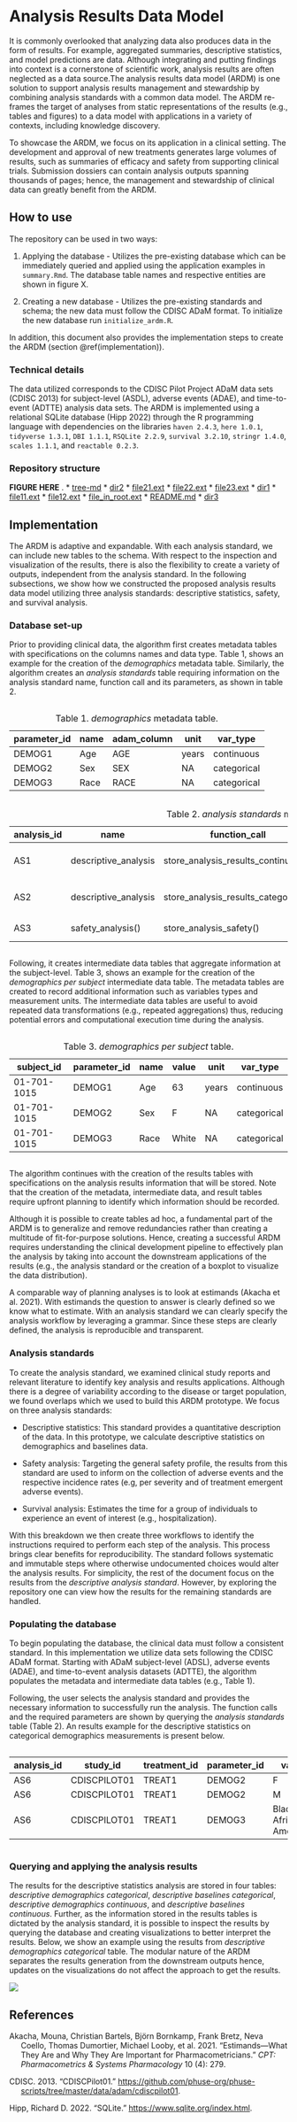 Analysis Results Data Model
================

It is commonly overlooked that analyzing data also produces data in the
form of results. For example, aggregated summaries, descriptive
statistics, and model predictions are data. Although integrating and
putting findings into context is a cornerstone of scientific work,
analysis results are often neglected as a data source.The analysis
results data model (ARDM) is one solution to support analysis results
management and stewardship by combining analysis standards with a common
data model. The ARDM re-frames the target of analyses from static
representations of the results (e.g., tables and figures) to a data
model with applications in a variety of contexts, including knowledge
discovery.

To showcase the ARDM, we focus on its application in a clinical setting.
The development and approval of new treatments generates large volumes
of results, such as summaries of efficacy and safety from supporting
clinical trials. Submission dossiers can contain analysis outputs
spanning thousands of pages; hence, the management and stewardship of
clinical data can greatly benefit from the ARDM.

## How to use

The repository can be used in two ways:

1.  Applying the database - Utilizes the pre-existing database which can
    be immediately queried and applied using the application examples in
    `summary.Rmd`. The database table names and respective entities are
    shown in figure X.

2.  Creating a new database - Utilizes the pre-existing standards and
    schema; the new data must follow the CDISC ADaM format. To
    initialize the new database run `initialize_ardm.R`.

In addition, this document also provides the implementation steps to
create the ARDM (section @ref(implementation)).

### Technical details

The data utilized corresponds to the CDISC Pilot Project ADaM data sets
(CDISC 2013) for subject-level (ASDL), adverse events (ADAE), and
time-to-event (ADTTE) analysis data sets. The ARDM is implemented using
a relational SQLite database (Hipp 2022) through the R programming
language with dependencies on the libraries `haven 2.4.3`, `here 1.0.1`,
`tidyverse 1.3.1`, `DBI 1.1.1`, `RSQLite 2.2.9`, `survival 3.2.10`,
`stringr 1.4.0`, `scales 1.1.1`, and `reactable 0.2.3`.

### Repository structure

**FIGURE HERE** . \* [tree-md](./tree-md) \* [dir2](./dir2) \*
[file21.ext](./dir2/file21.ext) \* [file22.ext](./dir2/file22.ext) \*
[file23.ext](./dir2/file23.ext) \* [dir1](./dir1) \*
[file11.ext](./dir1/file11.ext) \* [file12.ext](./dir1/file12.ext) \*
[file\_in\_root.ext](./file_in_root.ext) \* [README.md](./README.md) \*
[dir3](./dir3)

## Implementation

The ARDM is adaptive and expandable. With each analysis standard, we can
include new tables to the schema. With respect to the inspection and
visualization of the results, there is also the flexibility to create a
variety of outputs, independent from the analysis standard. In the
following subsections, we show how we constructed the proposed analysis
results data model utilizing three analysis standards: descriptive
statistics, safety, and survival analysis.

### Database set-up

Prior to providing clinical data, the algorithm first creates metadata
tables with specifications on the columns names and data type. Table 1,
shows an example for the creation of the *demographics* metadata table.
Similarly, the algorithm creates an *analysis standards* table requiring
information on the analysis standard name, function call and its
parameters, as shown in table 2.

<div id="mtsmljdhoz" style="overflow-x:auto;overflow-y:auto;width:auto;height:auto;">
<style>html {
  font-family: -apple-system, BlinkMacSystemFont, 'Segoe UI', Roboto, Oxygen, Ubuntu, Cantarell, 'Helvetica Neue', 'Fira Sans', 'Droid Sans', Arial, sans-serif;
}

#mtsmljdhoz .gt_table {
  display: table;
  border-collapse: collapse;
  margin-left: auto;
  margin-right: auto;
  color: #333333;
  font-size: 16px;
  font-weight: normal;
  font-style: normal;
  background-color: #FFFFFF;
  width: auto;
  border-top-style: solid;
  border-top-width: 2px;
  border-top-color: #A8A8A8;
  border-right-style: none;
  border-right-width: 2px;
  border-right-color: #D3D3D3;
  border-bottom-style: solid;
  border-bottom-width: 2px;
  border-bottom-color: #A8A8A8;
  border-left-style: none;
  border-left-width: 2px;
  border-left-color: #D3D3D3;
}

#mtsmljdhoz .gt_heading {
  background-color: #FFFFFF;
  text-align: center;
  border-bottom-color: #FFFFFF;
  border-left-style: none;
  border-left-width: 1px;
  border-left-color: #D3D3D3;
  border-right-style: none;
  border-right-width: 1px;
  border-right-color: #D3D3D3;
}

#mtsmljdhoz .gt_title {
  color: #333333;
  font-size: 125%;
  font-weight: initial;
  padding-top: 4px;
  padding-bottom: 4px;
  border-bottom-color: #FFFFFF;
  border-bottom-width: 0;
}

#mtsmljdhoz .gt_subtitle {
  color: #333333;
  font-size: 85%;
  font-weight: initial;
  padding-top: 0;
  padding-bottom: 6px;
  border-top-color: #FFFFFF;
  border-top-width: 0;
}

#mtsmljdhoz .gt_bottom_border {
  border-bottom-style: solid;
  border-bottom-width: 2px;
  border-bottom-color: #D3D3D3;
}

#mtsmljdhoz .gt_col_headings {
  border-top-style: solid;
  border-top-width: 2px;
  border-top-color: #D3D3D3;
  border-bottom-style: solid;
  border-bottom-width: 2px;
  border-bottom-color: #D3D3D3;
  border-left-style: none;
  border-left-width: 1px;
  border-left-color: #D3D3D3;
  border-right-style: none;
  border-right-width: 1px;
  border-right-color: #D3D3D3;
}

#mtsmljdhoz .gt_col_heading {
  color: #333333;
  background-color: #FFFFFF;
  font-size: 100%;
  font-weight: normal;
  text-transform: inherit;
  border-left-style: none;
  border-left-width: 1px;
  border-left-color: #D3D3D3;
  border-right-style: none;
  border-right-width: 1px;
  border-right-color: #D3D3D3;
  vertical-align: bottom;
  padding-top: 5px;
  padding-bottom: 6px;
  padding-left: 5px;
  padding-right: 5px;
  overflow-x: hidden;
}

#mtsmljdhoz .gt_column_spanner_outer {
  color: #333333;
  background-color: #FFFFFF;
  font-size: 100%;
  font-weight: normal;
  text-transform: inherit;
  padding-top: 0;
  padding-bottom: 0;
  padding-left: 4px;
  padding-right: 4px;
}

#mtsmljdhoz .gt_column_spanner_outer:first-child {
  padding-left: 0;
}

#mtsmljdhoz .gt_column_spanner_outer:last-child {
  padding-right: 0;
}

#mtsmljdhoz .gt_column_spanner {
  border-bottom-style: solid;
  border-bottom-width: 2px;
  border-bottom-color: #D3D3D3;
  vertical-align: bottom;
  padding-top: 5px;
  padding-bottom: 5px;
  overflow-x: hidden;
  display: inline-block;
  width: 100%;
}

#mtsmljdhoz .gt_group_heading {
  padding: 8px;
  color: #333333;
  background-color: #FFFFFF;
  font-size: 100%;
  font-weight: initial;
  text-transform: inherit;
  border-top-style: solid;
  border-top-width: 2px;
  border-top-color: #D3D3D3;
  border-bottom-style: solid;
  border-bottom-width: 2px;
  border-bottom-color: #D3D3D3;
  border-left-style: none;
  border-left-width: 1px;
  border-left-color: #D3D3D3;
  border-right-style: none;
  border-right-width: 1px;
  border-right-color: #D3D3D3;
  vertical-align: middle;
}

#mtsmljdhoz .gt_empty_group_heading {
  padding: 0.5px;
  color: #333333;
  background-color: #FFFFFF;
  font-size: 100%;
  font-weight: initial;
  border-top-style: solid;
  border-top-width: 2px;
  border-top-color: #D3D3D3;
  border-bottom-style: solid;
  border-bottom-width: 2px;
  border-bottom-color: #D3D3D3;
  vertical-align: middle;
}

#mtsmljdhoz .gt_from_md > :first-child {
  margin-top: 0;
}

#mtsmljdhoz .gt_from_md > :last-child {
  margin-bottom: 0;
}

#mtsmljdhoz .gt_row {
  padding-top: 8px;
  padding-bottom: 8px;
  padding-left: 5px;
  padding-right: 5px;
  margin: 10px;
  border-top-style: solid;
  border-top-width: 1px;
  border-top-color: #D3D3D3;
  border-left-style: none;
  border-left-width: 1px;
  border-left-color: #D3D3D3;
  border-right-style: none;
  border-right-width: 1px;
  border-right-color: #D3D3D3;
  vertical-align: middle;
  overflow-x: hidden;
}

#mtsmljdhoz .gt_stub {
  color: #333333;
  background-color: #FFFFFF;
  font-size: 100%;
  font-weight: initial;
  text-transform: inherit;
  border-right-style: solid;
  border-right-width: 2px;
  border-right-color: #D3D3D3;
  padding-left: 12px;
}

#mtsmljdhoz .gt_summary_row {
  color: #333333;
  background-color: #FFFFFF;
  text-transform: inherit;
  padding-top: 8px;
  padding-bottom: 8px;
  padding-left: 5px;
  padding-right: 5px;
}

#mtsmljdhoz .gt_first_summary_row {
  padding-top: 8px;
  padding-bottom: 8px;
  padding-left: 5px;
  padding-right: 5px;
  border-top-style: solid;
  border-top-width: 2px;
  border-top-color: #D3D3D3;
}

#mtsmljdhoz .gt_grand_summary_row {
  color: #333333;
  background-color: #FFFFFF;
  text-transform: inherit;
  padding-top: 8px;
  padding-bottom: 8px;
  padding-left: 5px;
  padding-right: 5px;
}

#mtsmljdhoz .gt_first_grand_summary_row {
  padding-top: 8px;
  padding-bottom: 8px;
  padding-left: 5px;
  padding-right: 5px;
  border-top-style: double;
  border-top-width: 6px;
  border-top-color: #D3D3D3;
}

#mtsmljdhoz .gt_striped {
  background-color: rgba(128, 128, 128, 0.05);
}

#mtsmljdhoz .gt_table_body {
  border-top-style: solid;
  border-top-width: 2px;
  border-top-color: #D3D3D3;
  border-bottom-style: solid;
  border-bottom-width: 2px;
  border-bottom-color: #D3D3D3;
}

#mtsmljdhoz .gt_footnotes {
  color: #333333;
  background-color: #FFFFFF;
  border-bottom-style: none;
  border-bottom-width: 2px;
  border-bottom-color: #D3D3D3;
  border-left-style: none;
  border-left-width: 2px;
  border-left-color: #D3D3D3;
  border-right-style: none;
  border-right-width: 2px;
  border-right-color: #D3D3D3;
}

#mtsmljdhoz .gt_footnote {
  margin: 0px;
  font-size: 90%;
  padding: 4px;
}

#mtsmljdhoz .gt_sourcenotes {
  color: #333333;
  background-color: #FFFFFF;
  border-bottom-style: none;
  border-bottom-width: 2px;
  border-bottom-color: #D3D3D3;
  border-left-style: none;
  border-left-width: 2px;
  border-left-color: #D3D3D3;
  border-right-style: none;
  border-right-width: 2px;
  border-right-color: #D3D3D3;
}

#mtsmljdhoz .gt_sourcenote {
  font-size: 90%;
  padding: 4px;
}

#mtsmljdhoz .gt_left {
  text-align: left;
}

#mtsmljdhoz .gt_center {
  text-align: center;
}

#mtsmljdhoz .gt_right {
  text-align: right;
  font-variant-numeric: tabular-nums;
}

#mtsmljdhoz .gt_font_normal {
  font-weight: normal;
}

#mtsmljdhoz .gt_font_bold {
  font-weight: bold;
}

#mtsmljdhoz .gt_font_italic {
  font-style: italic;
}

#mtsmljdhoz .gt_super {
  font-size: 65%;
}

#mtsmljdhoz .gt_footnote_marks {
  font-style: italic;
  font-weight: normal;
  font-size: 65%;
}
</style>
<table class="gt_table">
  <caption>Table 1. <em>demographics</em> metadata table.</caption>
  
  <thead class="gt_col_headings">
    <tr>
      <th class="gt_col_heading gt_columns_bottom_border gt_left" rowspan="1" colspan="1">parameter_id</th>
      <th class="gt_col_heading gt_columns_bottom_border gt_left" rowspan="1" colspan="1">name</th>
      <th class="gt_col_heading gt_columns_bottom_border gt_left" rowspan="1" colspan="1">adam_column</th>
      <th class="gt_col_heading gt_columns_bottom_border gt_left" rowspan="1" colspan="1">unit</th>
      <th class="gt_col_heading gt_columns_bottom_border gt_left" rowspan="1" colspan="1">var_type</th>
    </tr>
  </thead>
  <tbody class="gt_table_body">
    <tr><td class="gt_row gt_left">DEMOG1</td>
<td class="gt_row gt_left">Age</td>
<td class="gt_row gt_left">AGE</td>
<td class="gt_row gt_left">years</td>
<td class="gt_row gt_left">continuous</td></tr>
    <tr><td class="gt_row gt_left">DEMOG2</td>
<td class="gt_row gt_left">Sex</td>
<td class="gt_row gt_left">SEX</td>
<td class="gt_row gt_left">NA</td>
<td class="gt_row gt_left">categorical</td></tr>
    <tr><td class="gt_row gt_left">DEMOG3</td>
<td class="gt_row gt_left">Race</td>
<td class="gt_row gt_left">RACE</td>
<td class="gt_row gt_left">NA</td>
<td class="gt_row gt_left">categorical</td></tr>
  </tbody>
  
  
</table>
</div>
<div id="vnmsfsdghg" style="overflow-x:auto;overflow-y:auto;width:auto;height:auto;">
<style>html {
  font-family: -apple-system, BlinkMacSystemFont, 'Segoe UI', Roboto, Oxygen, Ubuntu, Cantarell, 'Helvetica Neue', 'Fira Sans', 'Droid Sans', Arial, sans-serif;
}

#vnmsfsdghg .gt_table {
  display: table;
  border-collapse: collapse;
  margin-left: auto;
  margin-right: auto;
  color: #333333;
  font-size: 16px;
  font-weight: normal;
  font-style: normal;
  background-color: #FFFFFF;
  width: auto;
  border-top-style: solid;
  border-top-width: 2px;
  border-top-color: #A8A8A8;
  border-right-style: none;
  border-right-width: 2px;
  border-right-color: #D3D3D3;
  border-bottom-style: solid;
  border-bottom-width: 2px;
  border-bottom-color: #A8A8A8;
  border-left-style: none;
  border-left-width: 2px;
  border-left-color: #D3D3D3;
}

#vnmsfsdghg .gt_heading {
  background-color: #FFFFFF;
  text-align: center;
  border-bottom-color: #FFFFFF;
  border-left-style: none;
  border-left-width: 1px;
  border-left-color: #D3D3D3;
  border-right-style: none;
  border-right-width: 1px;
  border-right-color: #D3D3D3;
}

#vnmsfsdghg .gt_title {
  color: #333333;
  font-size: 125%;
  font-weight: initial;
  padding-top: 4px;
  padding-bottom: 4px;
  border-bottom-color: #FFFFFF;
  border-bottom-width: 0;
}

#vnmsfsdghg .gt_subtitle {
  color: #333333;
  font-size: 85%;
  font-weight: initial;
  padding-top: 0;
  padding-bottom: 6px;
  border-top-color: #FFFFFF;
  border-top-width: 0;
}

#vnmsfsdghg .gt_bottom_border {
  border-bottom-style: solid;
  border-bottom-width: 2px;
  border-bottom-color: #D3D3D3;
}

#vnmsfsdghg .gt_col_headings {
  border-top-style: solid;
  border-top-width: 2px;
  border-top-color: #D3D3D3;
  border-bottom-style: solid;
  border-bottom-width: 2px;
  border-bottom-color: #D3D3D3;
  border-left-style: none;
  border-left-width: 1px;
  border-left-color: #D3D3D3;
  border-right-style: none;
  border-right-width: 1px;
  border-right-color: #D3D3D3;
}

#vnmsfsdghg .gt_col_heading {
  color: #333333;
  background-color: #FFFFFF;
  font-size: 100%;
  font-weight: normal;
  text-transform: inherit;
  border-left-style: none;
  border-left-width: 1px;
  border-left-color: #D3D3D3;
  border-right-style: none;
  border-right-width: 1px;
  border-right-color: #D3D3D3;
  vertical-align: bottom;
  padding-top: 5px;
  padding-bottom: 6px;
  padding-left: 5px;
  padding-right: 5px;
  overflow-x: hidden;
}

#vnmsfsdghg .gt_column_spanner_outer {
  color: #333333;
  background-color: #FFFFFF;
  font-size: 100%;
  font-weight: normal;
  text-transform: inherit;
  padding-top: 0;
  padding-bottom: 0;
  padding-left: 4px;
  padding-right: 4px;
}

#vnmsfsdghg .gt_column_spanner_outer:first-child {
  padding-left: 0;
}

#vnmsfsdghg .gt_column_spanner_outer:last-child {
  padding-right: 0;
}

#vnmsfsdghg .gt_column_spanner {
  border-bottom-style: solid;
  border-bottom-width: 2px;
  border-bottom-color: #D3D3D3;
  vertical-align: bottom;
  padding-top: 5px;
  padding-bottom: 5px;
  overflow-x: hidden;
  display: inline-block;
  width: 100%;
}

#vnmsfsdghg .gt_group_heading {
  padding: 8px;
  color: #333333;
  background-color: #FFFFFF;
  font-size: 100%;
  font-weight: initial;
  text-transform: inherit;
  border-top-style: solid;
  border-top-width: 2px;
  border-top-color: #D3D3D3;
  border-bottom-style: solid;
  border-bottom-width: 2px;
  border-bottom-color: #D3D3D3;
  border-left-style: none;
  border-left-width: 1px;
  border-left-color: #D3D3D3;
  border-right-style: none;
  border-right-width: 1px;
  border-right-color: #D3D3D3;
  vertical-align: middle;
}

#vnmsfsdghg .gt_empty_group_heading {
  padding: 0.5px;
  color: #333333;
  background-color: #FFFFFF;
  font-size: 100%;
  font-weight: initial;
  border-top-style: solid;
  border-top-width: 2px;
  border-top-color: #D3D3D3;
  border-bottom-style: solid;
  border-bottom-width: 2px;
  border-bottom-color: #D3D3D3;
  vertical-align: middle;
}

#vnmsfsdghg .gt_from_md > :first-child {
  margin-top: 0;
}

#vnmsfsdghg .gt_from_md > :last-child {
  margin-bottom: 0;
}

#vnmsfsdghg .gt_row {
  padding-top: 8px;
  padding-bottom: 8px;
  padding-left: 5px;
  padding-right: 5px;
  margin: 10px;
  border-top-style: solid;
  border-top-width: 1px;
  border-top-color: #D3D3D3;
  border-left-style: none;
  border-left-width: 1px;
  border-left-color: #D3D3D3;
  border-right-style: none;
  border-right-width: 1px;
  border-right-color: #D3D3D3;
  vertical-align: middle;
  overflow-x: hidden;
}

#vnmsfsdghg .gt_stub {
  color: #333333;
  background-color: #FFFFFF;
  font-size: 100%;
  font-weight: initial;
  text-transform: inherit;
  border-right-style: solid;
  border-right-width: 2px;
  border-right-color: #D3D3D3;
  padding-left: 12px;
}

#vnmsfsdghg .gt_summary_row {
  color: #333333;
  background-color: #FFFFFF;
  text-transform: inherit;
  padding-top: 8px;
  padding-bottom: 8px;
  padding-left: 5px;
  padding-right: 5px;
}

#vnmsfsdghg .gt_first_summary_row {
  padding-top: 8px;
  padding-bottom: 8px;
  padding-left: 5px;
  padding-right: 5px;
  border-top-style: solid;
  border-top-width: 2px;
  border-top-color: #D3D3D3;
}

#vnmsfsdghg .gt_grand_summary_row {
  color: #333333;
  background-color: #FFFFFF;
  text-transform: inherit;
  padding-top: 8px;
  padding-bottom: 8px;
  padding-left: 5px;
  padding-right: 5px;
}

#vnmsfsdghg .gt_first_grand_summary_row {
  padding-top: 8px;
  padding-bottom: 8px;
  padding-left: 5px;
  padding-right: 5px;
  border-top-style: double;
  border-top-width: 6px;
  border-top-color: #D3D3D3;
}

#vnmsfsdghg .gt_striped {
  background-color: rgba(128, 128, 128, 0.05);
}

#vnmsfsdghg .gt_table_body {
  border-top-style: solid;
  border-top-width: 2px;
  border-top-color: #D3D3D3;
  border-bottom-style: solid;
  border-bottom-width: 2px;
  border-bottom-color: #D3D3D3;
}

#vnmsfsdghg .gt_footnotes {
  color: #333333;
  background-color: #FFFFFF;
  border-bottom-style: none;
  border-bottom-width: 2px;
  border-bottom-color: #D3D3D3;
  border-left-style: none;
  border-left-width: 2px;
  border-left-color: #D3D3D3;
  border-right-style: none;
  border-right-width: 2px;
  border-right-color: #D3D3D3;
}

#vnmsfsdghg .gt_footnote {
  margin: 0px;
  font-size: 90%;
  padding: 4px;
}

#vnmsfsdghg .gt_sourcenotes {
  color: #333333;
  background-color: #FFFFFF;
  border-bottom-style: none;
  border-bottom-width: 2px;
  border-bottom-color: #D3D3D3;
  border-left-style: none;
  border-left-width: 2px;
  border-left-color: #D3D3D3;
  border-right-style: none;
  border-right-width: 2px;
  border-right-color: #D3D3D3;
}

#vnmsfsdghg .gt_sourcenote {
  font-size: 90%;
  padding: 4px;
}

#vnmsfsdghg .gt_left {
  text-align: left;
}

#vnmsfsdghg .gt_center {
  text-align: center;
}

#vnmsfsdghg .gt_right {
  text-align: right;
  font-variant-numeric: tabular-nums;
}

#vnmsfsdghg .gt_font_normal {
  font-weight: normal;
}

#vnmsfsdghg .gt_font_bold {
  font-weight: bold;
}

#vnmsfsdghg .gt_font_italic {
  font-style: italic;
}

#vnmsfsdghg .gt_super {
  font-size: 65%;
}

#vnmsfsdghg .gt_footnote_marks {
  font-style: italic;
  font-weight: normal;
  font-size: 65%;
}
</style>
<table class="gt_table">
  <caption>Table 2. <em>analysis standards</em> metadata table.</caption>
  
  <thead class="gt_col_headings">
    <tr>
      <th class="gt_col_heading gt_columns_bottom_border gt_left" rowspan="1" colspan="1">analysis_id</th>
      <th class="gt_col_heading gt_columns_bottom_border gt_left" rowspan="1" colspan="1">name</th>
      <th class="gt_col_heading gt_columns_bottom_border gt_left" rowspan="1" colspan="1">function_call</th>
      <th class="gt_col_heading gt_columns_bottom_border gt_left" rowspan="1" colspan="1">options</th>
      <th class="gt_col_heading gt_columns_bottom_border gt_left" rowspan="1" colspan="1">var_type</th>
      <th class="gt_col_heading gt_columns_bottom_border gt_left" rowspan="1" colspan="1">default</th>
    </tr>
  </thead>
  <tbody class="gt_table_body">
    <tr><td class="gt_row gt_left">AS1</td>
<td class="gt_row gt_left">descriptive_analysis</td>
<td class="gt_row gt_left">store_analysis_results_continuous()</td>
<td class="gt_row gt_left">connection, group_by_treatment, parameter</td>
<td class="gt_row gt_left">continuous</td>
<td class="gt_row gt_left">Y</td></tr>
    <tr><td class="gt_row gt_left">AS2</td>
<td class="gt_row gt_left">descriptive_analysis</td>
<td class="gt_row gt_left">store_analysis_results_categorical()</td>
<td class="gt_row gt_left">connection, group_by_treatment, parameter</td>
<td class="gt_row gt_left">categorical</td>
<td class="gt_row gt_left">Y</td></tr>
    <tr><td class="gt_row gt_left">AS3</td>
<td class="gt_row gt_left">safety_analysis()</td>
<td class="gt_row gt_left">store_analysis_safety()</td>
<td class="gt_row gt_left">connection, aes_interest</td>
<td class="gt_row gt_left"></td>
<td class="gt_row gt_left">Y</td></tr>
  </tbody>
  
  
</table>
</div>

Following, it creates intermediate data tables that aggregate
information at the subject-level. Table 3, shows an example for the
creation of the *demographics per subject* intermediate data table. The
metadata tables are created to record additional information such as
variables types and measurement units. The intermediate data tables are
useful to avoid repeated data transformations (e.g., repeated
aggregations) thus, reducing potential errors and computational
execution time during the analysis.

<div id="ouucvuurli" style="overflow-x:auto;overflow-y:auto;width:auto;height:auto;">
<style>html {
  font-family: -apple-system, BlinkMacSystemFont, 'Segoe UI', Roboto, Oxygen, Ubuntu, Cantarell, 'Helvetica Neue', 'Fira Sans', 'Droid Sans', Arial, sans-serif;
}

#ouucvuurli .gt_table {
  display: table;
  border-collapse: collapse;
  margin-left: auto;
  margin-right: auto;
  color: #333333;
  font-size: 16px;
  font-weight: normal;
  font-style: normal;
  background-color: #FFFFFF;
  width: auto;
  border-top-style: solid;
  border-top-width: 2px;
  border-top-color: #A8A8A8;
  border-right-style: none;
  border-right-width: 2px;
  border-right-color: #D3D3D3;
  border-bottom-style: solid;
  border-bottom-width: 2px;
  border-bottom-color: #A8A8A8;
  border-left-style: none;
  border-left-width: 2px;
  border-left-color: #D3D3D3;
}

#ouucvuurli .gt_heading {
  background-color: #FFFFFF;
  text-align: center;
  border-bottom-color: #FFFFFF;
  border-left-style: none;
  border-left-width: 1px;
  border-left-color: #D3D3D3;
  border-right-style: none;
  border-right-width: 1px;
  border-right-color: #D3D3D3;
}

#ouucvuurli .gt_title {
  color: #333333;
  font-size: 125%;
  font-weight: initial;
  padding-top: 4px;
  padding-bottom: 4px;
  border-bottom-color: #FFFFFF;
  border-bottom-width: 0;
}

#ouucvuurli .gt_subtitle {
  color: #333333;
  font-size: 85%;
  font-weight: initial;
  padding-top: 0;
  padding-bottom: 6px;
  border-top-color: #FFFFFF;
  border-top-width: 0;
}

#ouucvuurli .gt_bottom_border {
  border-bottom-style: solid;
  border-bottom-width: 2px;
  border-bottom-color: #D3D3D3;
}

#ouucvuurli .gt_col_headings {
  border-top-style: solid;
  border-top-width: 2px;
  border-top-color: #D3D3D3;
  border-bottom-style: solid;
  border-bottom-width: 2px;
  border-bottom-color: #D3D3D3;
  border-left-style: none;
  border-left-width: 1px;
  border-left-color: #D3D3D3;
  border-right-style: none;
  border-right-width: 1px;
  border-right-color: #D3D3D3;
}

#ouucvuurli .gt_col_heading {
  color: #333333;
  background-color: #FFFFFF;
  font-size: 100%;
  font-weight: normal;
  text-transform: inherit;
  border-left-style: none;
  border-left-width: 1px;
  border-left-color: #D3D3D3;
  border-right-style: none;
  border-right-width: 1px;
  border-right-color: #D3D3D3;
  vertical-align: bottom;
  padding-top: 5px;
  padding-bottom: 6px;
  padding-left: 5px;
  padding-right: 5px;
  overflow-x: hidden;
}

#ouucvuurli .gt_column_spanner_outer {
  color: #333333;
  background-color: #FFFFFF;
  font-size: 100%;
  font-weight: normal;
  text-transform: inherit;
  padding-top: 0;
  padding-bottom: 0;
  padding-left: 4px;
  padding-right: 4px;
}

#ouucvuurli .gt_column_spanner_outer:first-child {
  padding-left: 0;
}

#ouucvuurli .gt_column_spanner_outer:last-child {
  padding-right: 0;
}

#ouucvuurli .gt_column_spanner {
  border-bottom-style: solid;
  border-bottom-width: 2px;
  border-bottom-color: #D3D3D3;
  vertical-align: bottom;
  padding-top: 5px;
  padding-bottom: 5px;
  overflow-x: hidden;
  display: inline-block;
  width: 100%;
}

#ouucvuurli .gt_group_heading {
  padding: 8px;
  color: #333333;
  background-color: #FFFFFF;
  font-size: 100%;
  font-weight: initial;
  text-transform: inherit;
  border-top-style: solid;
  border-top-width: 2px;
  border-top-color: #D3D3D3;
  border-bottom-style: solid;
  border-bottom-width: 2px;
  border-bottom-color: #D3D3D3;
  border-left-style: none;
  border-left-width: 1px;
  border-left-color: #D3D3D3;
  border-right-style: none;
  border-right-width: 1px;
  border-right-color: #D3D3D3;
  vertical-align: middle;
}

#ouucvuurli .gt_empty_group_heading {
  padding: 0.5px;
  color: #333333;
  background-color: #FFFFFF;
  font-size: 100%;
  font-weight: initial;
  border-top-style: solid;
  border-top-width: 2px;
  border-top-color: #D3D3D3;
  border-bottom-style: solid;
  border-bottom-width: 2px;
  border-bottom-color: #D3D3D3;
  vertical-align: middle;
}

#ouucvuurli .gt_from_md > :first-child {
  margin-top: 0;
}

#ouucvuurli .gt_from_md > :last-child {
  margin-bottom: 0;
}

#ouucvuurli .gt_row {
  padding-top: 8px;
  padding-bottom: 8px;
  padding-left: 5px;
  padding-right: 5px;
  margin: 10px;
  border-top-style: solid;
  border-top-width: 1px;
  border-top-color: #D3D3D3;
  border-left-style: none;
  border-left-width: 1px;
  border-left-color: #D3D3D3;
  border-right-style: none;
  border-right-width: 1px;
  border-right-color: #D3D3D3;
  vertical-align: middle;
  overflow-x: hidden;
}

#ouucvuurli .gt_stub {
  color: #333333;
  background-color: #FFFFFF;
  font-size: 100%;
  font-weight: initial;
  text-transform: inherit;
  border-right-style: solid;
  border-right-width: 2px;
  border-right-color: #D3D3D3;
  padding-left: 12px;
}

#ouucvuurli .gt_summary_row {
  color: #333333;
  background-color: #FFFFFF;
  text-transform: inherit;
  padding-top: 8px;
  padding-bottom: 8px;
  padding-left: 5px;
  padding-right: 5px;
}

#ouucvuurli .gt_first_summary_row {
  padding-top: 8px;
  padding-bottom: 8px;
  padding-left: 5px;
  padding-right: 5px;
  border-top-style: solid;
  border-top-width: 2px;
  border-top-color: #D3D3D3;
}

#ouucvuurli .gt_grand_summary_row {
  color: #333333;
  background-color: #FFFFFF;
  text-transform: inherit;
  padding-top: 8px;
  padding-bottom: 8px;
  padding-left: 5px;
  padding-right: 5px;
}

#ouucvuurli .gt_first_grand_summary_row {
  padding-top: 8px;
  padding-bottom: 8px;
  padding-left: 5px;
  padding-right: 5px;
  border-top-style: double;
  border-top-width: 6px;
  border-top-color: #D3D3D3;
}

#ouucvuurli .gt_striped {
  background-color: rgba(128, 128, 128, 0.05);
}

#ouucvuurli .gt_table_body {
  border-top-style: solid;
  border-top-width: 2px;
  border-top-color: #D3D3D3;
  border-bottom-style: solid;
  border-bottom-width: 2px;
  border-bottom-color: #D3D3D3;
}

#ouucvuurli .gt_footnotes {
  color: #333333;
  background-color: #FFFFFF;
  border-bottom-style: none;
  border-bottom-width: 2px;
  border-bottom-color: #D3D3D3;
  border-left-style: none;
  border-left-width: 2px;
  border-left-color: #D3D3D3;
  border-right-style: none;
  border-right-width: 2px;
  border-right-color: #D3D3D3;
}

#ouucvuurli .gt_footnote {
  margin: 0px;
  font-size: 90%;
  padding: 4px;
}

#ouucvuurli .gt_sourcenotes {
  color: #333333;
  background-color: #FFFFFF;
  border-bottom-style: none;
  border-bottom-width: 2px;
  border-bottom-color: #D3D3D3;
  border-left-style: none;
  border-left-width: 2px;
  border-left-color: #D3D3D3;
  border-right-style: none;
  border-right-width: 2px;
  border-right-color: #D3D3D3;
}

#ouucvuurli .gt_sourcenote {
  font-size: 90%;
  padding: 4px;
}

#ouucvuurli .gt_left {
  text-align: left;
}

#ouucvuurli .gt_center {
  text-align: center;
}

#ouucvuurli .gt_right {
  text-align: right;
  font-variant-numeric: tabular-nums;
}

#ouucvuurli .gt_font_normal {
  font-weight: normal;
}

#ouucvuurli .gt_font_bold {
  font-weight: bold;
}

#ouucvuurli .gt_font_italic {
  font-style: italic;
}

#ouucvuurli .gt_super {
  font-size: 65%;
}

#ouucvuurli .gt_footnote_marks {
  font-style: italic;
  font-weight: normal;
  font-size: 65%;
}
</style>
<table class="gt_table">
  <caption>Table 3. <em>demographics per subject</em> table.</caption>
  
  <thead class="gt_col_headings">
    <tr>
      <th class="gt_col_heading gt_columns_bottom_border gt_left" rowspan="1" colspan="1">subject_id</th>
      <th class="gt_col_heading gt_columns_bottom_border gt_left" rowspan="1" colspan="1">parameter_id</th>
      <th class="gt_col_heading gt_columns_bottom_border gt_left" rowspan="1" colspan="1">name</th>
      <th class="gt_col_heading gt_columns_bottom_border gt_left" rowspan="1" colspan="1">value</th>
      <th class="gt_col_heading gt_columns_bottom_border gt_left" rowspan="1" colspan="1">unit</th>
      <th class="gt_col_heading gt_columns_bottom_border gt_left" rowspan="1" colspan="1">var_type</th>
    </tr>
  </thead>
  <tbody class="gt_table_body">
    <tr><td class="gt_row gt_left">01-701-1015</td>
<td class="gt_row gt_left">DEMOG1</td>
<td class="gt_row gt_left">Age</td>
<td class="gt_row gt_left">63</td>
<td class="gt_row gt_left">years</td>
<td class="gt_row gt_left">continuous</td></tr>
    <tr><td class="gt_row gt_left">01-701-1015</td>
<td class="gt_row gt_left">DEMOG2</td>
<td class="gt_row gt_left">Sex</td>
<td class="gt_row gt_left">F</td>
<td class="gt_row gt_left">NA</td>
<td class="gt_row gt_left">categorical</td></tr>
    <tr><td class="gt_row gt_left">01-701-1015</td>
<td class="gt_row gt_left">DEMOG3</td>
<td class="gt_row gt_left">Race</td>
<td class="gt_row gt_left">White</td>
<td class="gt_row gt_left">NA</td>
<td class="gt_row gt_left">categorical</td></tr>
  </tbody>
  
  
</table>
</div>

The algorithm continues with the creation of the results tables with
specifications on the analysis results information that will be stored.
Note that the creation of the metadata, intermediate data, and result
tables require upfront planning to identify which information should be
recorded.

Although it is possible to create tables ad hoc, a fundamental part of
the ARDM is to generalize and remove redundancies rather than creating a
multitude of fit-for-purpose solutions. Hence, creating a successful
ARDM requires understanding the clinical development pipeline to
effectively plan the analysis by taking into account the downstream
applications of the results (e.g., the analysis standard or the creation
of a boxplot to visualize the data distribution).

A comparable way of planning analyses is to look at estimands (Akacha et
al. 2021). With estimands the question to answer is clearly defined so
we know what to estimate. With an analysis standard we can clearly
specify the analysis workflow by leveraging a grammar. Since these steps
are clearly defined, the analysis is reproducible and transparent.

### Analysis standards

To create the analysis standard, we examined clinical study reports and
relevant literature to identify key analysis and results applications.
Although there is a degree of variability according to the disease or
target population, we found overlaps which we used to build this ARDM
prototype. We focus on three analysis standards:

-   Descriptive statistics: This standard provides a quantitative
    description of the data. In this prototype, we calculate descriptive
    statistics on demographics and baselines data.

-   Safety analysis: Targeting the general safety profile, the results
    from this standard are used to inform on the collection of adverse
    events and the respective incidence rates (e.g, per severity and of
    treatment emergent adverse events).

-   Survival analysis: Estimates the time for a group of individuals to
    experience an event of interest (e.g., hospitalization).

With this breakdown we then create three workflows to identify the
instructions required to perform each step of the analysis. This process
brings clear benefits for reproducibility. The standard follows
systematic and immutable steps where otherwise undocumented choices
would alter the analysis results. For simplicity, the rest of the
document focus on the results from the *descriptive analysis standard*.
However, by exploring the repository one can view how the results for
the remaining standards are handled.

### Populating the database

To begin populating the database, the clinical data must follow a
consistent standard. In this implementation we utilize data sets
following the CDISC ADaM format. Starting with ADaM subject-level
(ADSL), adverse events (ADAE), and time-to-event analysis datasets
(ADTTE), the algorithm populates the metadata and intermediate data
tables (e.g., Table 1).

Following, the user selects the analysis standard and provides the
necessary information to successfully run the analysis. The function
calls and the required parameters are shown by querying the *analysis
standards* table (Table 2). An results example for the descriptive
statistics on categorical demographics measurements is present below.

<div id="lctuvesdbu" style="overflow-x:auto;overflow-y:auto;width:auto;height:auto;">
<style>html {
  font-family: -apple-system, BlinkMacSystemFont, 'Segoe UI', Roboto, Oxygen, Ubuntu, Cantarell, 'Helvetica Neue', 'Fira Sans', 'Droid Sans', Arial, sans-serif;
}

#lctuvesdbu .gt_table {
  display: table;
  border-collapse: collapse;
  margin-left: auto;
  margin-right: auto;
  color: #333333;
  font-size: 16px;
  font-weight: normal;
  font-style: normal;
  background-color: #FFFFFF;
  width: auto;
  border-top-style: solid;
  border-top-width: 2px;
  border-top-color: #A8A8A8;
  border-right-style: none;
  border-right-width: 2px;
  border-right-color: #D3D3D3;
  border-bottom-style: solid;
  border-bottom-width: 2px;
  border-bottom-color: #A8A8A8;
  border-left-style: none;
  border-left-width: 2px;
  border-left-color: #D3D3D3;
}

#lctuvesdbu .gt_heading {
  background-color: #FFFFFF;
  text-align: center;
  border-bottom-color: #FFFFFF;
  border-left-style: none;
  border-left-width: 1px;
  border-left-color: #D3D3D3;
  border-right-style: none;
  border-right-width: 1px;
  border-right-color: #D3D3D3;
}

#lctuvesdbu .gt_title {
  color: #333333;
  font-size: 125%;
  font-weight: initial;
  padding-top: 4px;
  padding-bottom: 4px;
  border-bottom-color: #FFFFFF;
  border-bottom-width: 0;
}

#lctuvesdbu .gt_subtitle {
  color: #333333;
  font-size: 85%;
  font-weight: initial;
  padding-top: 0;
  padding-bottom: 6px;
  border-top-color: #FFFFFF;
  border-top-width: 0;
}

#lctuvesdbu .gt_bottom_border {
  border-bottom-style: solid;
  border-bottom-width: 2px;
  border-bottom-color: #D3D3D3;
}

#lctuvesdbu .gt_col_headings {
  border-top-style: solid;
  border-top-width: 2px;
  border-top-color: #D3D3D3;
  border-bottom-style: solid;
  border-bottom-width: 2px;
  border-bottom-color: #D3D3D3;
  border-left-style: none;
  border-left-width: 1px;
  border-left-color: #D3D3D3;
  border-right-style: none;
  border-right-width: 1px;
  border-right-color: #D3D3D3;
}

#lctuvesdbu .gt_col_heading {
  color: #333333;
  background-color: #FFFFFF;
  font-size: 100%;
  font-weight: normal;
  text-transform: inherit;
  border-left-style: none;
  border-left-width: 1px;
  border-left-color: #D3D3D3;
  border-right-style: none;
  border-right-width: 1px;
  border-right-color: #D3D3D3;
  vertical-align: bottom;
  padding-top: 5px;
  padding-bottom: 6px;
  padding-left: 5px;
  padding-right: 5px;
  overflow-x: hidden;
}

#lctuvesdbu .gt_column_spanner_outer {
  color: #333333;
  background-color: #FFFFFF;
  font-size: 100%;
  font-weight: normal;
  text-transform: inherit;
  padding-top: 0;
  padding-bottom: 0;
  padding-left: 4px;
  padding-right: 4px;
}

#lctuvesdbu .gt_column_spanner_outer:first-child {
  padding-left: 0;
}

#lctuvesdbu .gt_column_spanner_outer:last-child {
  padding-right: 0;
}

#lctuvesdbu .gt_column_spanner {
  border-bottom-style: solid;
  border-bottom-width: 2px;
  border-bottom-color: #D3D3D3;
  vertical-align: bottom;
  padding-top: 5px;
  padding-bottom: 5px;
  overflow-x: hidden;
  display: inline-block;
  width: 100%;
}

#lctuvesdbu .gt_group_heading {
  padding: 8px;
  color: #333333;
  background-color: #FFFFFF;
  font-size: 100%;
  font-weight: initial;
  text-transform: inherit;
  border-top-style: solid;
  border-top-width: 2px;
  border-top-color: #D3D3D3;
  border-bottom-style: solid;
  border-bottom-width: 2px;
  border-bottom-color: #D3D3D3;
  border-left-style: none;
  border-left-width: 1px;
  border-left-color: #D3D3D3;
  border-right-style: none;
  border-right-width: 1px;
  border-right-color: #D3D3D3;
  vertical-align: middle;
}

#lctuvesdbu .gt_empty_group_heading {
  padding: 0.5px;
  color: #333333;
  background-color: #FFFFFF;
  font-size: 100%;
  font-weight: initial;
  border-top-style: solid;
  border-top-width: 2px;
  border-top-color: #D3D3D3;
  border-bottom-style: solid;
  border-bottom-width: 2px;
  border-bottom-color: #D3D3D3;
  vertical-align: middle;
}

#lctuvesdbu .gt_from_md > :first-child {
  margin-top: 0;
}

#lctuvesdbu .gt_from_md > :last-child {
  margin-bottom: 0;
}

#lctuvesdbu .gt_row {
  padding-top: 8px;
  padding-bottom: 8px;
  padding-left: 5px;
  padding-right: 5px;
  margin: 10px;
  border-top-style: solid;
  border-top-width: 1px;
  border-top-color: #D3D3D3;
  border-left-style: none;
  border-left-width: 1px;
  border-left-color: #D3D3D3;
  border-right-style: none;
  border-right-width: 1px;
  border-right-color: #D3D3D3;
  vertical-align: middle;
  overflow-x: hidden;
}

#lctuvesdbu .gt_stub {
  color: #333333;
  background-color: #FFFFFF;
  font-size: 100%;
  font-weight: initial;
  text-transform: inherit;
  border-right-style: solid;
  border-right-width: 2px;
  border-right-color: #D3D3D3;
  padding-left: 12px;
}

#lctuvesdbu .gt_summary_row {
  color: #333333;
  background-color: #FFFFFF;
  text-transform: inherit;
  padding-top: 8px;
  padding-bottom: 8px;
  padding-left: 5px;
  padding-right: 5px;
}

#lctuvesdbu .gt_first_summary_row {
  padding-top: 8px;
  padding-bottom: 8px;
  padding-left: 5px;
  padding-right: 5px;
  border-top-style: solid;
  border-top-width: 2px;
  border-top-color: #D3D3D3;
}

#lctuvesdbu .gt_grand_summary_row {
  color: #333333;
  background-color: #FFFFFF;
  text-transform: inherit;
  padding-top: 8px;
  padding-bottom: 8px;
  padding-left: 5px;
  padding-right: 5px;
}

#lctuvesdbu .gt_first_grand_summary_row {
  padding-top: 8px;
  padding-bottom: 8px;
  padding-left: 5px;
  padding-right: 5px;
  border-top-style: double;
  border-top-width: 6px;
  border-top-color: #D3D3D3;
}

#lctuvesdbu .gt_striped {
  background-color: rgba(128, 128, 128, 0.05);
}

#lctuvesdbu .gt_table_body {
  border-top-style: solid;
  border-top-width: 2px;
  border-top-color: #D3D3D3;
  border-bottom-style: solid;
  border-bottom-width: 2px;
  border-bottom-color: #D3D3D3;
}

#lctuvesdbu .gt_footnotes {
  color: #333333;
  background-color: #FFFFFF;
  border-bottom-style: none;
  border-bottom-width: 2px;
  border-bottom-color: #D3D3D3;
  border-left-style: none;
  border-left-width: 2px;
  border-left-color: #D3D3D3;
  border-right-style: none;
  border-right-width: 2px;
  border-right-color: #D3D3D3;
}

#lctuvesdbu .gt_footnote {
  margin: 0px;
  font-size: 90%;
  padding: 4px;
}

#lctuvesdbu .gt_sourcenotes {
  color: #333333;
  background-color: #FFFFFF;
  border-bottom-style: none;
  border-bottom-width: 2px;
  border-bottom-color: #D3D3D3;
  border-left-style: none;
  border-left-width: 2px;
  border-left-color: #D3D3D3;
  border-right-style: none;
  border-right-width: 2px;
  border-right-color: #D3D3D3;
}

#lctuvesdbu .gt_sourcenote {
  font-size: 90%;
  padding: 4px;
}

#lctuvesdbu .gt_left {
  text-align: left;
}

#lctuvesdbu .gt_center {
  text-align: center;
}

#lctuvesdbu .gt_right {
  text-align: right;
  font-variant-numeric: tabular-nums;
}

#lctuvesdbu .gt_font_normal {
  font-weight: normal;
}

#lctuvesdbu .gt_font_bold {
  font-weight: bold;
}

#lctuvesdbu .gt_font_italic {
  font-style: italic;
}

#lctuvesdbu .gt_super {
  font-size: 65%;
}

#lctuvesdbu .gt_footnote_marks {
  font-style: italic;
  font-weight: normal;
  font-size: 65%;
}
</style>
<table class="gt_table">
  
  <thead class="gt_col_headings">
    <tr>
      <th class="gt_col_heading gt_columns_bottom_border gt_left" rowspan="1" colspan="1">analysis_id</th>
      <th class="gt_col_heading gt_columns_bottom_border gt_left" rowspan="1" colspan="1">study_id</th>
      <th class="gt_col_heading gt_columns_bottom_border gt_left" rowspan="1" colspan="1">treatment_id</th>
      <th class="gt_col_heading gt_columns_bottom_border gt_left" rowspan="1" colspan="1">parameter_id</th>
      <th class="gt_col_heading gt_columns_bottom_border gt_left" rowspan="1" colspan="1">value</th>
      <th class="gt_col_heading gt_columns_bottom_border gt_right" rowspan="1" colspan="1">N</th>
      <th class="gt_col_heading gt_columns_bottom_border gt_right" rowspan="1" colspan="1">distinct</th>
      <th class="gt_col_heading gt_columns_bottom_border gt_right" rowspan="1" colspan="1">missing</th>
      <th class="gt_col_heading gt_columns_bottom_border gt_right" rowspan="1" colspan="1">frequency</th>
      <th class="gt_col_heading gt_columns_bottom_border gt_right" rowspan="1" colspan="1">proportion</th>
      <th class="gt_col_heading gt_columns_bottom_border gt_left" rowspan="1" colspan="1">var_type</th>
    </tr>
  </thead>
  <tbody class="gt_table_body">
    <tr><td class="gt_row gt_left">AS6</td>
<td class="gt_row gt_left">CDISCPILOT01</td>
<td class="gt_row gt_left">TREAT1</td>
<td class="gt_row gt_left">DEMOG2</td>
<td class="gt_row gt_left">F</td>
<td class="gt_row gt_right">86</td>
<td class="gt_row gt_right">2</td>
<td class="gt_row gt_right">0</td>
<td class="gt_row gt_right">53</td>
<td class="gt_row gt_right">0.61627907</td>
<td class="gt_row gt_left">categorical</td></tr>
    <tr><td class="gt_row gt_left">AS6</td>
<td class="gt_row gt_left">CDISCPILOT01</td>
<td class="gt_row gt_left">TREAT1</td>
<td class="gt_row gt_left">DEMOG2</td>
<td class="gt_row gt_left">M</td>
<td class="gt_row gt_right">86</td>
<td class="gt_row gt_right">2</td>
<td class="gt_row gt_right">0</td>
<td class="gt_row gt_right">33</td>
<td class="gt_row gt_right">0.38372093</td>
<td class="gt_row gt_left">categorical</td></tr>
    <tr><td class="gt_row gt_left">AS6</td>
<td class="gt_row gt_left">CDISCPILOT01</td>
<td class="gt_row gt_left">TREAT1</td>
<td class="gt_row gt_left">DEMOG3</td>
<td class="gt_row gt_left">Black Or African American</td>
<td class="gt_row gt_right">86</td>
<td class="gt_row gt_right">3</td>
<td class="gt_row gt_right">0</td>
<td class="gt_row gt_right">8</td>
<td class="gt_row gt_right">0.09302326</td>
<td class="gt_row gt_left">categorical</td></tr>
  </tbody>
  
  
</table>
</div>

### Querying and applying the analysis results

The results for the descriptive statistics analysis are stored in four
tables: *descriptive demographics categorical*, *descriptive baselines
categorical*, *descriptive demographics continuous*, and *descriptive
baselines continuous*. Further, as the information stored in the results
tables is dictated by the analysis standard, it is possible to inspect
the results by querying the database and creating visualizations to
better interpret the results. Below, we show an example using the
results from *descriptive demographics categorical* table. The modular
nature of the ARDM separates the results generation from the downstream
outputs hence, updates on the visualizations do not affect the approach
to get the results.

![](README_files/figure-gfm/applications-1.png)<!-- -->

## References

<div id="refs" class="references csl-bib-body hanging-indent">

<div id="ref-akacha2021estimands" class="csl-entry">

Akacha, Mouna, Christian Bartels, Björn Bornkamp, Frank Bretz, Neva
Coello, Thomas Dumortier, Michael Looby, et al. 2021. “Estimands—What
They Are and Why They Are Important for Pharmacometricians.” *CPT:
Pharmacometrics & Systems Pharmacology* 10 (4): 279.

</div>

<div id="ref-cdiscpilotdata" class="csl-entry">

CDISC. 2013. “CDISCPilot01.”
<https://github.com/phuse-org/phuse-scripts/tree/master/data/adam/cdiscpilot01>.

</div>

<div id="ref-sqlite2022hipp" class="csl-entry">

Hipp, Richard D. 2022. “SQLite.” <https://www.sqlite.org/index.html>.

</div>

</div>
